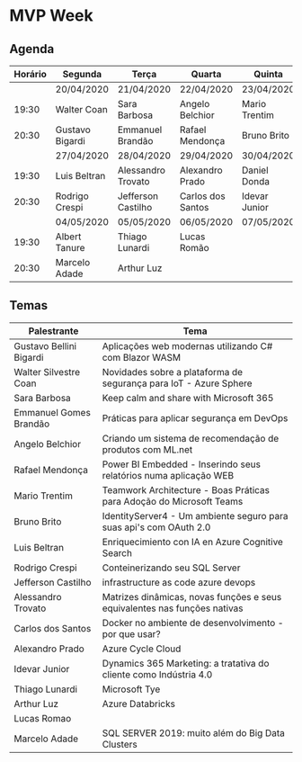 # MVP Week


## Agenda

 | Horário 	| Segunda         	| Terça              	| Quarta            	| Quinta        	   	
|---------	|-----------------	|--------------------	|-------------------	|---------------	
|         	| 20/04/2020      	| 21/04/2020         	| 22/04/2020        	| 23/04/2020    	   	
| 19:30   	| Walter Coan     	| Sara Barbosa       	| Angelo Belchior   	| Mario Trentim 	   	
| 20:30   	| Gustavo Bigardi 	| Emmanuel Brandão   	| Rafael Mendonça   	| Bruno Brito   	   	
|         	| 27/04/2020      	| 28/04/2020         	| 29/04/2020        	| 30/04/2020    	   	
| 19:30   	| Luis Beltran    	| Alessandro Trovato 	| Alexandro Prado   	| Daniel Donda  	   	
| 20:30   	| Rodrigo Crespi  	| Jefferson Castilho 	| Carlos dos Santos 	| Idevar Junior 	   	
|         	| 04/05/2020      	| 05/05/2020         	| 06/05/2020        	| 07/05/2020    	   	
| 19:30   	| Albert Tanure   	| Thiago Lunardi     	| Lucas Romão       	|               	   	
| 20:30   	| Marcelo Adade   	| Arthur Luz         	|                   	|               	   	

## Temas

| Palestrante | Tema 
|- |- 
| Gustavo Bellini Bigardi | 	Aplicações web modernas utilizando C# com Blazor WASM
| Walter Silvestre Coan | 	Novidades sobre a plataforma de segurança para IoT - Azure Sphere
| Sara Barbosa | 	Keep calm and share with Microsoft 365
| Emmanuel Gomes Brandão | 	Práticas para aplicar segurança em DevOps
| Angelo Belchior | 	Criando um sistema de recomendação de produtos com ML.net
| Rafael Mendonça | 	Power BI Embedded - Inserindo seus relatórios numa aplicação WEB
| Mario Trentim | 	Teamwork Architecture - Boas Práticas para Adoção do Microsoft Teams
| Bruno Brito | 	IdentityServer4 - Um ambiente seguro para suas api's com OAuth 2.0
| Luis Beltran | 	Enriquecimiento  con IA en Azure Cognitive Search
| Rodrigo Crespi | 	Conteinerizando seu SQL Server
| Jefferson Castilho | 	infrastructure as code azure devops
| Alessandro Trovato |	Matrizes dinâmicas, novas funções e seus equivalentes nas funções nativas
| Carlos dos Santos | 	Docker no ambiente de desenvolvimento - por que usar?
| Alexandro Prado | 	Azure Cycle Cloud
| Idevar Junior| 	Dynamics 365 Marketing: a tratativa do cliente como Indústria 4.0
| Thiago Lunardi | 	Microsoft Tye
| Arthur Luz| 	Azure Databricks | An Unified Platform for Data Engineer and Data Science
| Lucas Romao	| 
| Marcelo Adade| 	SQL SERVER 2019: muito além do Big Data Clusters

